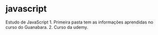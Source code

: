 # javascript
 Estudo de JavaScript
    1. Primeira pasta tem as informações aprendidas no curso do Guanabara.
    2. Curso da udemy.
